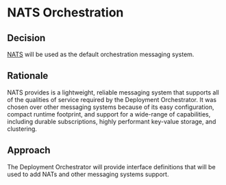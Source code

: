 # NATS Orchestration

## Decision

[NATS](https://nats.io/) will be used as the default orchestration messaging system.

## Rationale

NATS provides is a lightweight, reliable messaging system that supports all of the qualities of service required by the
Deployment Orchestrator. It was chosen over other messaging systems because of its easy configuration, compact runtime
footprint, and support for a wide-range of capabilities, including durable subscriptions, highly performant key-value
storage, and clustering.

## Approach

The Deployment Orchestrator will provide interface definitions that will be used to add NATs and other messaging
systems support.    